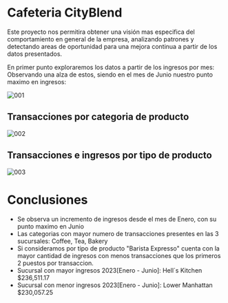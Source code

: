 # Cafeteria CityBlend
Este proyecto nos permitira obtener una visión mas especifica del comportamiento en general de la empresa, analizando patrones y detectando areas de oportunidad para una mejora continua a partir de los datos presentados.

En primer punto exploraremos los datos a partir de los ingresos por mes: Observando una alza de estos, siendo en el mes de Junio nuestro punto maximo en ingresos:

![001](https://github.com/user-attachments/assets/1cd6db35-762c-4c70-9253-5ed19999aed0)


## Transacciones por categoria de producto

![002](https://github.com/user-attachments/assets/f6d474cc-258b-4c89-b170-64670870fa3b)


## Transacciones e ingresos por tipo de producto 

![003](https://github.com/user-attachments/assets/47e6ec79-e902-4ea8-ba95-622b9ada5053)


# Conclusiones
  - Se observa un incremento de ingresos desde el mes de Enero, con su punto maximo en Junio
  - Las categorias con mayor numero de transacciones presentes en las 3 sucursales: Coffee, Tea, Bakery
  - Si consideramos por tipo de producto "Barista Expresso" cuenta con la mayor cantidad de ingresos con menos transacciones que los primeros 2 puestos por transaccion.
  - Sucursal con mayor ingresos 2023[Enero - Junio]: Hell´s Kitchen $236,511.17
  - Sucursal con menor ingresos 2023[Enero - Junio]: Lower Manhattan $230,057.25
